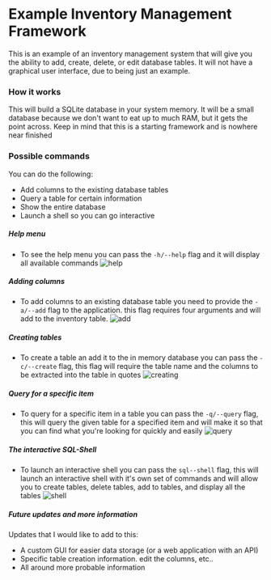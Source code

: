 # Example Inventory Management Framework

This is an example of an inventory management system that will give you the ability to add, create, delete, or edit database tables. It will not have a graphical user interface, due to being just an example.

### How it works

This will build a SQLite database in your system memory. It will be a small database because we don't want to eat up to much RAM, but it gets the point across. Keep in mind that this is a starting framework and is nowhere near finished
 
### Possible commands

You can do the following:

  - Add columns to the existing database tables
  - Query a table for certain information
  - Show the entire database
  - Launch a shell so you can go interactive
  
##### Help menu

 - To see the help menu you can pass the `-h/--help` flag and it will display all available commands
![help](https://cloud.githubusercontent.com/assets/14183473/26263930/5575dc92-3ca0-11e7-9b9a-80bdd229dac0.PNG)

##### Adding columns

 - To add columns to an existing database table you need to provide the `-a/--add` flag to the application. this flag requires four arguments and will add to the inventory table.
![add](https://cloud.githubusercontent.com/assets/14183473/26263927/54b3a0c8-3ca0-11e7-81e2-5a728fe6bb50.PNG)

##### Creating tables

 - To create a table an add it to the in memory database you can pass the `-c/--create` flag, this flag will require the table name and the columns to be extracted into the table in quotes
![creating](https://cloud.githubusercontent.com/assets/14183473/26263928/5500f346-3ca0-11e7-8ca5-960ed31b1b43.PNG)

##### Query for a specific item

 - To query for a specific item in a table you can pass the `-q/--query` flag, this will query the given table for a specified item and will make it so that you can find what you're looking for quickly and easily
![query](https://cloud.githubusercontent.com/assets/14183473/26263931/557887d0-3ca0-11e7-99c5-4a988b2c6e2e.PNG)

##### The interactive SQL-Shell

 - To launch an interactive shell you can pass the `sql--shell` flag, this will launch an interactive shell with it's own set of commands and will allow you to create tables, delete tables, add to tables, and display all the tables
![shell](https://cloud.githubusercontent.com/assets/14183473/26263932/5578ef40-3ca0-11e7-9bcf-dadaa7daafa7.PNG)

##### Future updates and more information

Updates that I would like to add to this:

 - A custom GUI for easier data storage (or a web application with an API)
 - Specific table creation information. edit the columns, etc..
 - All around more probable information